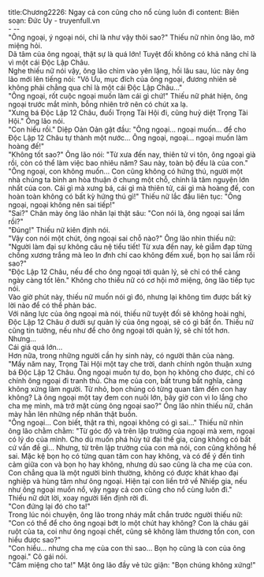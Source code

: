 title:Chương2226: Ngay cả con cũng cho nổ cùng luôn đi
content:
Biên soạn: Đức Uy - truyenfull.vn<br>- --<br>"Ông ngoại, ý ngoại nói, chỉ là như vậy thôi sao?" Thiếu nữ nhìn ông lão, mở miệng hỏi.<br>Dã tâm của ông ngoại, thật sự là quá lớn! Tuyệt đối không có khả năng chỉ là vì một cái Độc Lập Châu.<br>Nghe thiếu nữ nói vậy, ông lão chìm vào yên lặng, hồi lâu sau, lúc này ông lão mới lên tiếng nói: "Vô Ưu, mục đích của ông ngoại, đương nhiên sẽ không phải chẳng qua chỉ là một cái Độc Lập Châu..."<br>"Ông ngoại, rốt cuộc ngoại muốn làm cái gì chứ!" Thiếu nữ phát hiện, ông ngoại trước mắt mình, bỗng nhiên trở nên có chút xa lạ.<br>"Xưng bá Độc Lập 12 Châu, đuổi Trọng Tài Hội đi, cũng huỷ diệt Trọng Tài Hội." Ông lão nói.<br>"Con hiểu rồi." Diệp Oản Oản gật đầu: "Ông ngoại... ngoại muốn... để cho Độc Lập 12 Châu tự thành một nước... Ông ngoại, ngoại... ngoại muốn làm hoàng đế!"<br>"Không tốt sao?" Ông lão nói: "Từ xưa đến nay, thiên tử vi tôn, ông ngoại già rồi, còn có thể làm việc bao nhiêu năm? Sau này, toàn bộ đều là của con."<br>"Ông ngoại, con không muốn... Con cũng không có hứng thú, người một nhà chúng ta bình an hòa thuận ở chung một chỗ, chính là tâm nguyện lớn nhất của con. Cái gì mà xưng bá, cái gì mà thiên tử, cái gì mà hoàng đế, con hoàn toàn không có bất kỳ hứng thú gì!" Thiếu nữ lắc đầu liên tục: "Ông ngoại, ngoại không nên sai tiếp!"<br>"Sai?" Chân mày ông lão nhăn lại thật sâu: "Con nói là, ông ngoại sai lầm rồi?"<br>"Đúng!" Thiếu nữ kiên định nói.<br>"Vậy con nói một chút, ông ngoại sai chỗ nào?" Ông lão nhìn thiếu nữ: "Người làm đại sự không câu nệ tiểu tiết! Từ xưa đến nay, kẻ giẫm đạp từng chồng xương trắng mà leo l*n đ*nh chí cao không đếm xuể, bọn họ sai lầm rồi sao?"<br>"Độc Lập 12 Châu, nếu để cho ông ngoại tới quản lý, sẽ chỉ có thể càng ngày càng tốt lên." Không cho thiếu nữ có cơ hội mở miệng, ông lão tiếp tục nói.<br>Vào giờ phút này, thiếu nữ muốn nói gì đó, nhưng lại không tìm được bất kỳ lời nào để có thể phản bác.<br>Với năng lực của ông ngoại mà nói, thiếu nữ tuyệt đối sẽ không hoài nghi, Độc Lập 12 Châu ở dưới sự quản lý của ông ngoại, sẽ có gì bất ổn. Thiếu nữ cũng tin tưởng, nếu như để cho ông ngoại tới quản lý, sẽ chỉ tốt hơn.<br>Nhưng...<br>Cái giá quá lớn...<br>Hơn nữa, trong những người cần hy sinh này, có người thân của nàng.<br>"Mấy năm nay, Trọng Tài Hội một tay che trời, danh chính ngôn thuận xưng bá Độc Lập 12 Châu. Ông ngoại muốn tự do, bọn họ không cho được, chỉ có chính ông ngoại đi tranh thủ. Cha mẹ của con, bất trung bất nghĩa, càng không xứng làm người. Từ nhỏ, bọn chúng có từng quan tâm đến con hay không? Là ông ngoại một tay đem con nuôi lớn, bây giờ con vì lo lắng cho cha mẹ mình, mà trở mặt cùng ông ngoại sao?" Ông lão nhìn thiếu nữ, chân mày hằn lên những nếp nhăn thật buồn.<br>"Ông ngoại... Con biết, thật ra thì, ngoại không có gì sai..." Thiếu nữ nhìn ông lão chằm chằm: "Từ góc độ và trên lập trường của ngoại mà xem, ngoại có lý do của mình. Cho dù muốn phá hủy tứ đại thế gia, cũng không có bất cứ vấn đề gì... Nhưng, từ trên lập trường của con mà nói, con cũng không hề sai. Mặc kệ bọn họ có từng quan tâm con hay không, và có để ý đến tình cảm giữa con và bọn họ hay không, nhưng dù sao cũng là cha mẹ của con. Con chẳng qua là một người bình thường, không có được khát khao đại nghiệp và hùng tâm như ông ngoại. Hiện tại con liền trở về Nhiếp gia, nếu như ông ngoại muốn nổ, vậy ngay cả con cũng cho nổ cùng luôn đi."<br>Thiếu nữ dứt lời, xoay người liền định rời đi.<br>"Con đứng lại đó cho ta!"<br>Trong lúc nói chuyện, ông lão trong nháy mắt chắn trước người thiếu nữ: "Con có thể để cho ông ngoại bớt lo một chút hay không? Con là cháu gái ruột của ta, coi như ông ngoại chết, cũng sẽ không làm thương tổn con, con hiểu được sao?"<br>"Con hiểu... nhưng cha mẹ của con thì sao... Bọn họ cũng là con của ông ngoại." Cô gái nói.<br>"Câm miệng cho ta!" Mặt ông lão đầy vẻ tức giận: "Bọn chúng không xứng!"
